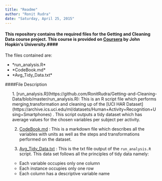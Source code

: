 ```yaml
---
title: "Readme"
author: "Ronit Rudra"
date: "Saturday, April 25, 2015"
---
```

#### This repository contains the required files for the Getting and Cleaning Data course project. This course is provided on [Coursera](https://www.coursera.org) by John Hopkin's University.####

The files contained are:
<ul>
<li>*run_analysis.R*</li>
<li>*CodeBook.md*</li>
<li>*Avg_Tidy_Data.txt*</li>
</ul>

####File Description
<ol> 
1. [run_analysis.R](https://github.com/RonitRudra/Getting-and-Cleaning-Data/blob/master/run_analysis.R): This is an R script file which performs merging,transformation and cleaning up of the [UCI HAR Dataset](https://archive.ics.uci.edu/ml/datasets/Human+Activity+Recognition+Using+Smartphones) . This script outputs a tidy dataset which has average values for the chosen variables per subject per activity.

2. [CodeBook.md](https://github.com/RonitRudra/Getting-and-Cleaning-Data/blob/master/CodeBook.md) : This is a markdown file which describes all the variables with units as well as the steps and transformations performed on the dataset.

3. [Avg_Tidy_Data.txt](https://github.com/RonitRudra/Getting-and-Cleaning-Data/blob/master/Avg_Tidy_Data.txt) : This is the txt file output of the `run_analysis.R` script.
This data set follows all the principles of tidy data namely:
  + Each variable occupies only one column
  + Each instance occupies only one row
  + Each column has a descriptive variable name
</ol>


 

